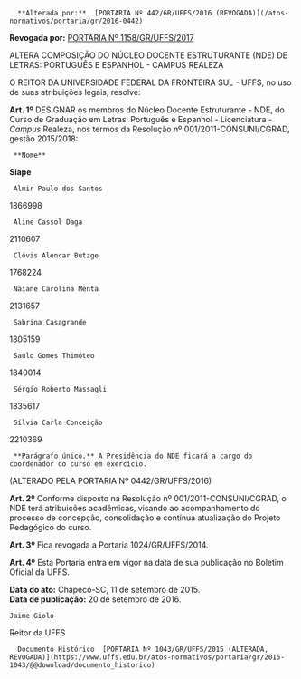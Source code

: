       **Alterada por:**  [PORTARIA Nº 442/GR/UFFS/2016 (REVOGADA)](/atos-normativos/portaria/gr/2016-0442) 

 **Revogada por:**  [PORTARIA Nº 1158/GR/UFFS/2017](/atos-normativos/portaria/gr/2017-1158) 

   ALTERA COMPOSIÇÃO DO NÚCLEO DOCENTE ESTRUTURANTE (NDE) DE LETRAS: PORTUGUÊS E ESPANHOL - CAMPUS REALEZA  

O REITOR DA UNIVERSIDADE FEDERAL DA FRONTEIRA SUL - UFFS, no uso de suas atribuições legais, resolve:

 **Art. 1º** DESIGNAR os membros do Núcleo Docente Estruturante - NDE, do Curso de Graduação em Letras: Português e Espanhol - Licenciatura - *Campus* Realeza, nos termos da Resolução nº 001/2011-CONSUNI/CGRAD, gestão 2015/2018:

     **Nome**

   **Siape**

     Almir Paulo dos Santos

   1866998

     Aline Cassol Daga

   2110607

     Clóvis Alencar Butzge

   1768224

     Naiane Carolina Menta

   2131657

     Sabrina Casagrande

   1805159

     Saulo Gomes Thimóteo

   1840014

     Sérgio Roberto Massagli

   1835617

     Sílvia Carla Conceição

   2210369

     **Parágrafo único.** A Presidência do NDE ficará a cargo do coordenador do curso em exercício.

 (ALTERADO PELA PORTARIA Nº 0442/GR/UFFS/2016)

 **Art. 2º** Conforme disposto na Resolução nº 001/2011-CONSUNI/CGRAD, o NDE terá atribuições acadêmicas, visando ao acompanhamento do processo de concepção, consolidação e contínua atualização do Projeto Pedagógico do curso.

 **Art. 3º** Fica revogada a Portaria 1024/GR/UFFS/2014.

 **Art. 4º** Esta Portaria entra em vigor na data de sua publicação no Boletim Oficial da UFFS.

  

   **Data do ato:** Chapecó-SC, 11 de setembro de 2015.   
 **Data de publicação:**  20 de setembro de 2016. 

    Jaime Giolo   
 Reitor da UFFS 

      Documento Histórico  [PORTARIA Nº 1043/GR/UFFS/2015 (ALTERADA, REVOGADA)](https://www.uffs.edu.br/atos-normativos/portaria/gr/2015-1043/@@download/documento_historico)     
      